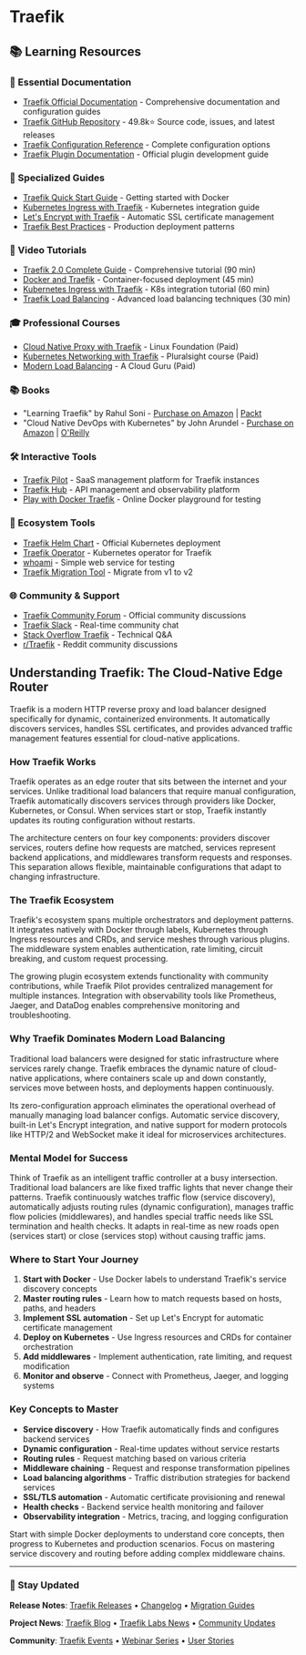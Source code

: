 # Traefik

## 📚 Learning Resources

### 📖 Essential Documentation
- [Traefik Official Documentation](https://doc.traefik.io/traefik/) - Comprehensive documentation and configuration guides
- [Traefik GitHub Repository](https://github.com/traefik/traefik) - 49.8k⭐ Source code, issues, and latest releases
- [Traefik Configuration Reference](https://doc.traefik.io/traefik/reference/static-configuration/) - Complete configuration options
- [Traefik Plugin Documentation](https://doc.traefik.io/traefik/plugins/) - Official plugin development guide

### 📝 Specialized Guides
- [Traefik Quick Start Guide](https://doc.traefik.io/traefik/getting-started/quick-start/) - Getting started with Docker
- [Kubernetes Ingress with Traefik](https://doc.traefik.io/traefik/providers/kubernetes-ingress/) - Kubernetes integration guide
- [Let's Encrypt with Traefik](https://doc.traefik.io/traefik/https/acme/) - Automatic SSL certificate management
- [Traefik Best Practices](https://doc.traefik.io/traefik/operations/best-practices/) - Production deployment patterns

### 🎥 Video Tutorials
- [Traefik 2.0 Complete Guide](https://www.youtube.com/watch?v=C6IL8tjwC5E) - Comprehensive tutorial (90 min)
- [Docker and Traefik](https://www.youtube.com/watch?v=wLrmmh1eI94) - Container-focused deployment (45 min)
- [Kubernetes Ingress with Traefik](https://www.youtube.com/watch?v=A_3j_jAIseo) - K8s integration tutorial (60 min)
- [Traefik Load Balancing](https://www.youtube.com/watch?v=RHVhIXcf_Mo) - Advanced load balancing techniques (30 min)

### 🎓 Professional Courses
- [Cloud Native Proxy with Traefik](https://training.linuxfoundation.org/training/cloud-native-network-functions-development/) - Linux Foundation (Paid)
- [Kubernetes Networking with Traefik](https://www.pluralsight.com/courses/kubernetes-networking-traefik) - Pluralsight course (Paid)
- [Modern Load Balancing](https://acloudguru.com/course/modern-load-balancing-and-proxying) - A Cloud Guru (Paid)

### 📚 Books
- "Learning Traefik" by Rahul Soni - [Purchase on Amazon](https://www.amazon.com/Learning-Traefik-Rahul-Soni/dp/1789343542) | [Packt](https://www.packtpub.com/product/learning-traefik/9781789343540)
- "Cloud Native DevOps with Kubernetes" by John Arundel - [Purchase on Amazon](https://www.amazon.com/Cloud-Native-DevOps-Kubernetes-Applications/dp/1492040762) | [O'Reilly](https://www.oreilly.com/library/view/cloud-native-devops/9781492040759/)

### 🛠️ Interactive Tools
- [Traefik Pilot](https://pilot.traefik.io/) - SaaS management platform for Traefik instances
- [Traefik Hub](https://traefik.io/traefik-hub/) - API management and observability platform
- [Play with Docker Traefik](https://labs.play-with-docker.com/) - Online Docker playground for testing

### 🚀 Ecosystem Tools
- [Traefik Helm Chart](https://github.com/traefik/traefik-helm-chart) - Official Kubernetes deployment
- [Traefik Operator](https://github.com/traefik/traefik-operator) - Kubernetes operator for Traefik
- [whoami](https://github.com/traefik/whoami) - Simple web service for testing
- [Traefik Migration Tool](https://github.com/traefik/traefik-migration-tool) - Migrate from v1 to v2

### 🌐 Community & Support
- [Traefik Community Forum](https://community.traefik.io/) - Official community discussions
- [Traefik Slack](https://traefik.slack.com/) - Real-time community chat
- [Stack Overflow Traefik](https://stackoverflow.com/questions/tagged/traefik) - Technical Q&A
- [r/Traefik](https://www.reddit.com/r/traefik/) - Reddit community discussions

## Understanding Traefik: The Cloud-Native Edge Router

Traefik is a modern HTTP reverse proxy and load balancer designed specifically for dynamic, containerized environments. It automatically discovers services, handles SSL certificates, and provides advanced traffic management features essential for cloud-native applications.

### How Traefik Works
Traefik operates as an edge router that sits between the internet and your services. Unlike traditional load balancers that require manual configuration, Traefik automatically discovers services through providers like Docker, Kubernetes, or Consul. When services start or stop, Traefik instantly updates its routing configuration without restarts.

The architecture centers on four key components: providers discover services, routers define how requests are matched, services represent backend applications, and middlewares transform requests and responses. This separation allows flexible, maintainable configurations that adapt to changing infrastructure.

### The Traefik Ecosystem
Traefik's ecosystem spans multiple orchestrators and deployment patterns. It integrates natively with Docker through labels, Kubernetes through Ingress resources and CRDs, and service meshes through various plugins. The middleware system enables authentication, rate limiting, circuit breaking, and custom request processing.

The growing plugin ecosystem extends functionality with community contributions, while Traefik Pilot provides centralized management for multiple instances. Integration with observability tools like Prometheus, Jaeger, and DataDog enables comprehensive monitoring and troubleshooting.

### Why Traefik Dominates Modern Load Balancing
Traditional load balancers were designed for static infrastructure where services rarely change. Traefik embraces the dynamic nature of cloud-native applications, where containers scale up and down constantly, services move between hosts, and deployments happen continuously.

Its zero-configuration approach eliminates the operational overhead of manually managing load balancer configs. Automatic service discovery, built-in Let's Encrypt integration, and native support for modern protocols like HTTP/2 and WebSocket make it ideal for microservices architectures.

### Mental Model for Success
Think of Traefik as an intelligent traffic controller at a busy intersection. Traditional load balancers are like fixed traffic lights that never change their patterns. Traefik continuously watches traffic flow (service discovery), automatically adjusts routing rules (dynamic configuration), manages traffic flow policies (middlewares), and handles special traffic needs like SSL termination and health checks. It adapts in real-time as new roads open (services start) or close (services stop) without causing traffic jams.

### Where to Start Your Journey
1. **Start with Docker** - Use Docker labels to understand Traefik's service discovery concepts
2. **Master routing rules** - Learn how to match requests based on hosts, paths, and headers
3. **Implement SSL automation** - Set up Let's Encrypt for automatic certificate management
4. **Deploy on Kubernetes** - Use Ingress resources and CRDs for container orchestration
5. **Add middlewares** - Implement authentication, rate limiting, and request modification
6. **Monitor and observe** - Connect with Prometheus, Jaeger, and logging systems

### Key Concepts to Master
- **Service discovery** - How Traefik automatically finds and configures backend services
- **Dynamic configuration** - Real-time updates without service restarts
- **Routing rules** - Request matching based on various criteria
- **Middleware chaining** - Request and response transformation pipelines
- **Load balancing algorithms** - Traffic distribution strategies for backend services
- **SSL/TLS automation** - Automatic certificate provisioning and renewal
- **Health checks** - Backend service health monitoring and failover
- **Observability integration** - Metrics, tracing, and logging configuration

Start with simple Docker deployments to understand core concepts, then progress to Kubernetes and production scenarios. Focus on mastering service discovery and routing before adding complex middleware chains.

---

### 📡 Stay Updated

**Release Notes**: [Traefik Releases](https://github.com/traefik/traefik/releases) • [Changelog](https://github.com/traefik/traefik/blob/master/CHANGELOG.md) • [Migration Guides](https://doc.traefik.io/traefik/migration/)

**Project News**: [Traefik Blog](https://traefik.io/blog/) • [Traefik Labs News](https://traefik.io/news/) • [Community Updates](https://community.traefik.io/c/announcements/)

**Community**: [Traefik Events](https://traefik.io/events/) • [Webinar Series](https://traefik.io/resources/webinars/) • [User Stories](https://traefik.io/use-cases/)